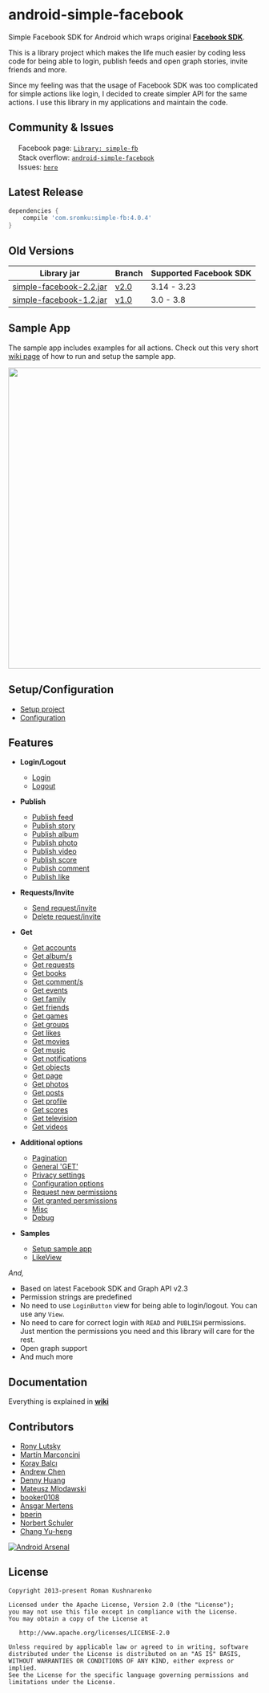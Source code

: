 android-simple-facebook
=======================

Simple Facebook SDK for Android which wraps original [**Facebook SDK**](https://github.com/facebook/facebook-android-sdk). <br>

This is a library project which makes the life much easier by coding less code for being able to login, publish feeds and open graph stories, invite friends and more. 

Since my feeling was that the usage of Facebook SDK was too complicated for simple actions like login, I decided to create simpler API for the same actions. I use this library in my applications and maintain the code.

## Community & Issues

<img src="https://fbstatic-a.akamaihd.net/rsrc.php/yl/r/H3nktOa7ZMg.ico" height="16" width="16"/> Facebook page: [`Library: simple-fb`](https://www.facebook.com/pages/Library-simple-fb/1501124800143936)<br>
<img src="http://stackoverflow.com/content/stackoverflow/img/apple-touch-icon.png" height="16" width="16"/> Stack overflow: [`android-simple-facebook`](http://stackoverflow.com/tags/android-simple-facebook/info)<br>
<img src="https://assets-cdn.github.com/favicon.ico" height="16" width="16"/> Issues: [`here`](https://github.com/sromku/android-simple-facebook/issues)

## Latest Release
``` gradle
dependencies {
    compile 'com.sromku:simple-fb:4.0.4'
}
```

## Old Versions
Library jar | Branch | Supported Facebook SDK
------------|--------|------------------------
[simple-facebook-2.2.jar](https://github.com/sromku/android-simple-facebook/releases/download/2.2/simple.facebook-2.2.jar) | [v2.0](https://github.com/sromku/android-simple-facebook) | 3.14 - 3.23 
[simple-facebook-1.2.jar](https://github.com/sromku/android-simple-facebook/releases/download/1.2/simple.facebook.jar) | [v1.0](https://github.com/sromku/android-simple-facebook/tree/v1.0) | 3.0 - 3.8

## Sample App
The sample app includes examples for all actions. Check out this very short [wiki page](https://github.com/sromku/android-simple-facebook/wiki/Sample-App) of how to run and setup the sample app.

<img src="https://github.com/sromku/android-simple-facebook/wiki/images/sample-app.png" width="600"/>

## Setup/Configuration

- [Setup project](https://github.com/sromku/android-simple-facebook/wiki/Setup-project)
- [Configuration](https://github.com/sromku/android-simple-facebook/wiki/Configuration)

## Features
* **Login/Logout**
	- [Login](https://github.com/sromku/android-simple-facebook/wiki/Login)
	- [Logout](https://github.com/sromku/android-simple-facebook/wiki/Logout)

* **Publish**
	- [Publish feed](https://github.com/sromku/android-simple-facebook/wiki/Publish-feed)
	- [Publish story](https://github.com/sromku/android-simple-facebook/wiki/Publish-story)
	- [Publish album](https://github.com/sromku/android-simple-facebook/wiki/Publish-album)
	- [Publish photo](https://github.com/sromku/android-simple-facebook/wiki/Publish-photo)
	- [Publish video](https://github.com/sromku/android-simple-facebook/wiki/Publish-video)
	- [Publish score](https://github.com/sromku/android-simple-facebook/wiki/Publish-score)
    - [Publish comment](https://github.com/sromku/android-simple-facebook/wiki/Publish-comment)
    - [Publish like](https://github.com/sromku/android-simple-facebook/wiki/Publish-like)

* **Requests/Invite**
	- [Send request/invite](https://github.com/sromku/android-simple-facebook/wiki/Send-request)
	- [Delete request/invite](https://github.com/sromku/android-simple-facebook/wiki/Delete-request)

* **Get**
	- [Get accounts](https://github.com/sromku/android-simple-facebook/wiki/Get-accounts)
	- [Get album/s](https://github.com/sromku/android-simple-facebook/wiki/Get-albums)
	- [Get requests](https://github.com/sromku/android-simple-facebook/wiki/Get-requests)
	- [Get books](https://github.com/sromku/android-simple-facebook/wiki/Get-books)
	- [Get comment/s](https://github.com/sromku/android-simple-facebook/wiki/Get-comments)
	- [Get events](https://github.com/sromku/android-simple-facebook/wiki/Get-events)
	- [Get family](https://github.com/sromku/android-simple-facebook/wiki/Get-family)
	- [Get friends](https://github.com/sromku/android-simple-facebook/wiki/Get-friends)
	- [Get games](https://github.com/sromku/android-simple-facebook/wiki/Get-games)
	- [Get groups](https://github.com/sromku/android-simple-facebook/wiki/Get-groups)
	- [Get likes](https://github.com/sromku/android-simple-facebook/wiki/Get-likes)
	- [Get movies](https://github.com/sromku/android-simple-facebook/wiki/Get-movies)
	- [Get music](https://github.com/sromku/android-simple-facebook/wiki/Get-music)
	- [Get notifications](https://github.com/sromku/android-simple-facebook/wiki/Get-notifications)
	- [Get objects](https://github.com/sromku/android-simple-facebook/wiki/Get-objects)
	- [Get page](https://github.com/sromku/android-simple-facebook/wiki/Get-page)
	- [Get photos](https://github.com/sromku/android-simple-facebook/wiki/Get-photos)
	- [Get posts](https://github.com/sromku/android-simple-facebook/wiki/Get-posts)
	- [Get profile](https://github.com/sromku/android-simple-facebook/wiki/Get-profile)
	- [Get scores](https://github.com/sromku/android-simple-facebook/wiki/Get-scores)
	- [Get television](https://github.com/sromku/android-simple-facebook/wiki/Get-television)
	- [Get videos](https://github.com/sromku/android-simple-facebook/wiki/Get-videos)

* **Additional options**
	- [Pagination](https://github.com/sromku/android-simple-facebook/wiki/Pagination)
	- [General 'GET'](https://github.com/sromku/android-simple-facebook/wiki/General-get)
	- [Privacy settings](https://github.com/sromku/android-simple-facebook/wiki/Privacy-settings)
	- [Configuration options](https://github.com/sromku/android-simple-facebook/wiki/Configuration-options)
	- [Request new permissions](https://github.com/sromku/android-simple-facebook/wiki/Request-new-permissions)
	- [Get granted persmissions](https://github.com/sromku/android-simple-facebook/wiki/Get-granted-persmissions)
	- [Misc](https://github.com/sromku/android-simple-facebook/wiki/Misc)
	- [Debug](https://github.com/sromku/android-simple-facebook/wiki/Debug)

* **Samples**
    - [Setup sample app](https://github.com/sromku/android-simple-facebook/wiki/Sample-App)
	- [LikeView](https://github.com/sromku/android-simple-facebook/wiki/LikeView)

*And,*
* Based on latest Facebook SDK and Graph API v2.3
* Permission strings are predefined
* No need to use `LoginButton` view for being able to login/logout. You can use any `View`.
* No need to care for correct login with `READ` and `PUBLISH` permissions. Just mention the permissions you need and this library will care for the rest.
* Open graph support
* And much more

## Documentation
Everything is explained in [**wiki**](https://github.com/sromku/android-simple-facebook/wiki)

## Contributors


- [Rony Lutsky](https://github.com/ronlut)
- [Martín Marconcini](https://github.com/Gryzor)
- [Koray Balcı](https://github.com/koraybalci)
- [Andrew Chen](https://github.com/yongjhih)
- [Denny Huang](https://github.com/denny0223)
- [Mateusz Mlodawski](https://github.com/MateuszMlodawski)
- [booker0108](https://github.com/booker0108)
- [Ansgar Mertens](https://github.com/ansgarm)
- [bperin](https://github.com/bperin)
- [Norbert Schuler](https://github.com/norbertschuler)
- [Chang Yu-heng](https://github.com/changyuheng)

[![Android Arsenal](https://img.shields.io/badge/Android%20Arsenal-android--simple--facebook-brightgreen.svg?style=flat)](https://android-arsenal.com/details/1/949)

## License

    Copyright 2013-present Roman Kushnarenko

    Licensed under the Apache License, Version 2.0 (the "License");
    you may not use this file except in compliance with the License.
    You may obtain a copy of the License at

       http://www.apache.org/licenses/LICENSE-2.0

    Unless required by applicable law or agreed to in writing, software
    distributed under the License is distributed on an "AS IS" BASIS,
    WITHOUT WARRANTIES OR CONDITIONS OF ANY KIND, either express or implied.
    See the License for the specific language governing permissions and
    limitations under the License.


